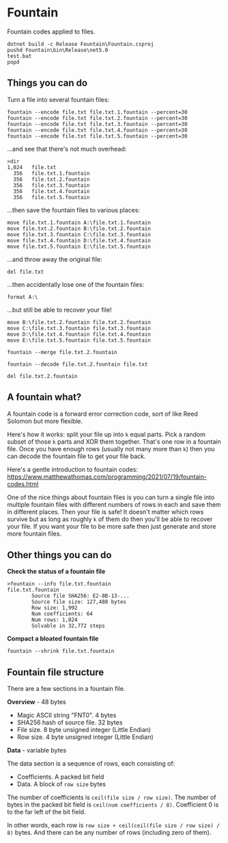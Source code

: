 # Fountain

Fountain codes applied to files.

```
dotnet build -c Release Fountain\Fountain.csproj
pushd Fountain\bin\Release\net5.0
test.bat
popd
```

## Things you can do

Turn a file into several fountain files:

```
fountain --encode file.txt file.txt.1.fountain --percent=30
fountain --encode file.txt file.txt.2.fountain --percent=30
fountain --encode file.txt file.txt.3.fountain --percent=30
fountain --encode file.txt file.txt.4.fountain --percent=30
fountain --encode file.txt file.txt.5.fountain --percent=30
```

...and see that there's not much overhead:

```
>dir
1,024   file.txt
  356   file.txt.1.fountain
  356   file.txt.2.fountain
  356   file.txt.3.fountain
  356   file.txt.4.fountain
  356   file.txt.5.fountain
```

...then save the fountain files to various places:

```
move file.txt.1.fountain A:\file.txt.1.fountain
move file.txt.2.fountain B:\file.txt.2.fountain
move file.txt.3.fountain C:\file.txt.3.fountain
move file.txt.4.fountain D:\file.txt.4.fountain
move file.txt.5.fountain E:\file.txt.5.fountain
```

...and throw away the original file:

```
del file.txt
```

...then accidentally lose one of the fountain files:

```
format A:\
```

...but still be able to recover your file!

```
move B:\file.txt.2.fountain file.txt.2.fountain
move C:\file.txt.3.fountain file.txt.3.fountain
move D:\file.txt.4.fountain file.txt.4.fountain
move E:\file.txt.5.fountain file.txt.5.fountain

fountain --merge file.txt.2.fountain

fountain --decode file.txt.2.fountain file.txt

del file.txt.2.fountain
```

## A fountain what?

A fountain code is a forward error correction code, sort of like Reed Solomon but more flexible.

Here's how it works: split your file up into `k` equal parts. Pick a random subset of those `k` parts and XOR them together. That's one row in a fountain file. Once you have enough rows (usually not many more than `k`) then you can decode the fountain file to get your file back.

Here's a gentle introduction to fountain codes:
https://www.matthewathomas.com/programming/2021/07/19/fountain-codes.html

One of the nice things about fountain files is you can turn a single file into multiple fountain files with different numbers of rows in each and save them in different places. Then your file is safe! It doesn't matter which rows survive but as long as roughly `k` of them do then you'll be able to recover your file. If you want your file to be more safe then just generate and store more fountain files.

## Other things you can do

**Check the status of a fountain file**

```
>fountain --info file.txt.fountain
file.txt.fountain
        Source file SHA256: E2-8B-13-...
        Source file size: 127,488 bytes
        Row size: 1,992
        Num coefficients: 64
        Num rows: 1,024
        Solvable in 32,772 steps
```

**Compact a bloated fountain file**
```
fountain --shrink file.txt.fountain
```

## Fountain file structure

There are a few sections in a fountain file.

**Overview** - 48 bytes

 * Magic ASCII string "FNT0". 4 bytes
 * SHA256 hash of source file. 32 bytes
 * File size. 8 byte unsigned integer (Little Endian)
 * Row size. 4 byte unsigned integer (Little Endian)

**Data** - variable bytes

The data section is a sequence of rows, each consisting of:

 * Coefficients. A packed bit field
 * Data. A block of `row size` bytes

The number of coefficients is `ceil(file size / row size)`. The number of bytes in the packed bit field is `ceil(num coefficients / 8)`. Coefficient 0 is to the far left of the bit field.

In other words, each row is `row size + ceil(ceil(file size / row size) / 8)` bytes. And there can be any number of rows (including zero of them).
